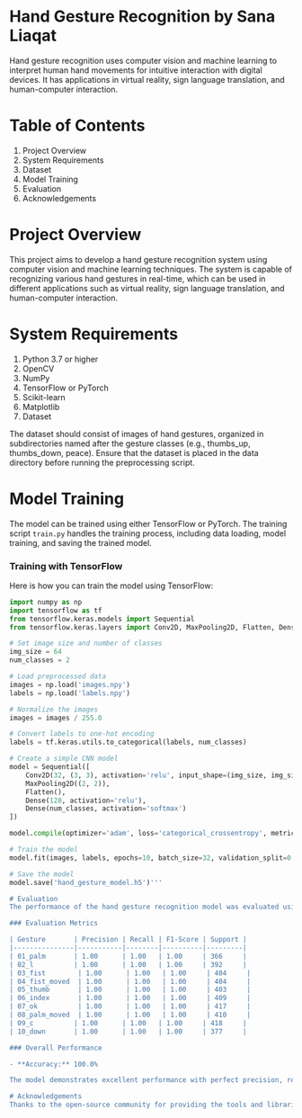 # Hand Gesture Recognition by Sana Liaqat
Hand gesture recognition uses computer vision and machine learning to interpret human hand movements for intuitive interaction with digital devices. It has applications in virtual reality, sign language translation, and human-computer interaction.

# Table of Contents
1. Project Overview
2. System Requirements
3. Dataset
4. Model Training
5. Evaluation
6. Acknowledgements

# Project Overview
This project aims to develop a hand gesture recognition system using computer vision and machine learning techniques. The system is capable of recognizing various hand gestures in real-time, which can be used in different applications such as virtual reality, sign language translation, and human-computer interaction.

# System Requirements
1. Python 3.7 or higher
2. OpenCV
3. NumPy
4. TensorFlow or PyTorch
5. Scikit-learn
6. Matplotlib
7. Dataset
   
The dataset should consist of images of hand gestures, organized in subdirectories named after the gesture classes (e.g., thumbs_up, thumbs_down, peace). Ensure that the dataset is placed in the data directory before running the preprocessing script.

# Model Training

The model can be trained using either TensorFlow or PyTorch. The training script `train.py` handles the training process, including data loading, model training, and saving the trained model.

### Training with TensorFlow

Here is how you can train the model using TensorFlow:

```python
import numpy as np
import tensorflow as tf
from tensorflow.keras.models import Sequential
from tensorflow.keras.layers import Conv2D, MaxPooling2D, Flatten, Dense

# Set image size and number of classes
img_size = 64
num_classes = 2

# Load preprocessed data
images = np.load('images.npy')
labels = np.load('labels.npy')

# Normalize the images
images = images / 255.0

# Convert labels to one-hot encoding
labels = tf.keras.utils.to_categorical(labels, num_classes)

# Create a simple CNN model
model = Sequential([
    Conv2D(32, (3, 3), activation='relu', input_shape=(img_size, img_size, 3)),
    MaxPooling2D((2, 2)),
    Flatten(),
    Dense(128, activation='relu'),
    Dense(num_classes, activation='softmax')
])

model.compile(optimizer='adam', loss='categorical_crossentropy', metrics=['accuracy'])

# Train the model
model.fit(images, labels, epochs=10, batch_size=32, validation_split=0.2)

# Save the model
model.save('hand_gesture_model.h5')'''

# Evaluation
The performance of the hand gesture recognition model was evaluated using a test dataset. The evaluation metrics include precision, recall, F1-score, and support for each gesture class. The model achieved high performance across all classes, with an overall accuracy of 100.0%.

### Evaluation Metrics

| Gesture       | Precision | Recall | F1-Score | Support |
|---------------|-----------|--------|----------|---------|
| 01_palm       | 1.00      | 1.00   | 1.00     | 366     |
| 02_l          | 1.00      | 1.00   | 1.00     | 392     |
| 03_fist        | 1.00      | 1.00   | 1.00     | 404     |
| 04_fist_moved  | 1.00      | 1.00   | 1.00     | 404     |
| 05_thumb       | 1.00      | 1.00   | 1.00     | 403     |
| 06_index       | 1.00      | 1.00   | 1.00     | 409     |
| 07_ok          | 1.00      | 1.00   | 1.00     | 417     |
| 08_palm_moved  | 1.00      | 1.00   | 1.00     | 410     |
| 09_c          | 1.00      | 1.00   | 1.00     | 418     |
| 10_down       | 1.00      | 1.00   | 1.00     | 377     |

### Overall Performance

- **Accuracy:** 100.0%

The model demonstrates excellent performance with perfect precision, recall, and F1-score across all gesture classes, indicating that it correctly identifies each gesture without any errors.

# Acknowledgements
Thanks to the open-source community for providing the tools and libraries used in this project. Special thanks to the creators of the datasets used for training and evaluation.
